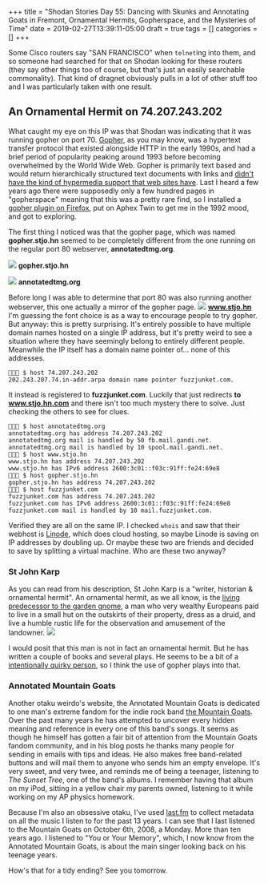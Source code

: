 +++
title = "Shodan Stories Day 55: Dancing with Skunks and Annotating Goats in Fremont, Ornamental Hermits, Gopherspace, and the Mysteries of Time"
date = 2019-02-27T13:39:11-05:00
draft = true
tags = []
categories = []
+++


Some Cisco routers say "SAN FRANCISCO" when `telnet`ing into them, and so someone had searched for that on Shodan looking for these routers (they say other things too of course, but that's just an easily searchable commonality). That kind of dragnet obviously pulls in a lot of other stuff too and I was particularly taken with one result.

## An Ornamental Hermit on 74.207.243.202
What caught my eye on this IP was that Shodan was indicating that it was running gopher on port 70. [Gopher](https://en.wikipedia.org/wiki/Gopher_(protocol)), as you may know, was a hypertext transfer protocol that existed alongside HTTP in the early 1990s, and had a brief period of popularity peaking around 1993 before becoming overwhelmed by the World Wide Web. Gopher is primarily text based and would return hierarchically structured text documents with links and [didn't have the kind of hypermedia support that web sites have](https://motherboard.vice.com/en_us/article/9kwek8/long-live-gopher-the-techies-keeping-the-text-driven-internet-alive). Last I heard a few years ago there were supposedly only a few hundred pages in "gopherspace" meaning that this was a pretty rare find, so I installed a [gopher plugin on Firefox](https://addons.mozilla.org/en-US/firefox/addon/overbitewx/), put on Aphex Twin to get me in the 1992 mood, and got to exploring.

The first thing I noticed was that the gopher page, which was named __gopher.stjo.hn__ seemed to be completely different from the one running on the regular port 80 webserver, __annotatedtmg.org__.

![](/images/100Days/Day55/gopher.png)
__gopher.stjo.hn__

![](/images/100Days/Day55/mountaingoats.png)
__annotatedtmg.org__

Before long I was able to determine that port 80 was also running another webserver, this one actually a mirror of the gopher page.
![](/images/100Days/Day55/stjohn.png)
__www.stjo.hn__
I'm guessing the font choice is as a way to encourage people to try gopher. But anyway: this is pretty surprising. It's entirely possible to have multiple domain names hosted on a single IP address, but it's pretty weird to see a situation where they have seemingly belong to entirely different people. Meanwhile the IP itself has a domain name pointer of... none of this addresses.

```
👻🌵🔮 $ host 74.207.243.202
202.243.207.74.in-addr.arpa domain name pointer fuzzjunket.com.
```

It instead is registered to __fuzzjunket.com__. Luckily that just redirects __to www.stjo.hn.com__ and there isn't too much mystery there to solve. Just checking the others to see for clues.

```
👻🌵🔮 $ host annotatedtmg.org
annotatedtmg.org has address 74.207.243.202
annotatedtmg.org mail is handled by 50 fb.mail.gandi.net.
annotatedtmg.org mail is handled by 10 spool.mail.gandi.net.
👻🌵🔮 $ host www.stjo.hn                                        
www.stjo.hn has address 74.207.243.202
www.stjo.hn has IPv6 address 2600:3c01::f03c:91ff:fe24:69e8
👻🌵🔮 $ host gopher.stjo.hn
gopher.stjo.hn has address 74.207.243.202
👻🌵🔮 $ host fuzzjunket.com
fuzzjunket.com has address 74.207.243.202
fuzzjunket.com has IPv6 address 2600:3c01::f03c:91ff:fe24:69e8
fuzzjunket.com mail is handled by 10 mail.fuzzjunket.com.
```

Verified they are all on the same IP. I checked `whois` and saw that their webhost is [Linode](https://www.linode.com/), which does cloud hosting, so maybe Linode is saving on IP addresses by doubling up. Or maybe these two are friends and decided to save by splitting a virtual machine. Who are these two anyway?

### St John Karp
As you can read from his description, St John Karp is a "writer, historian & ornamental hermit". An ornamental hermit, as we all know, is the [living predecessor to the garden gnome](https://en.wikipedia.org/wiki/Garden_hermit), a man who very wealthy Europeans paid to live in a small hut on the outskirts of their property, dress as a druid, and live a humble rustic life for the observation and amusement of the landowner.
![](/images/100Days/Day55/gardenhermit.png)

I would posit that this man is not in fact an ornamental hermit. But he has written a couple of books and several plays. He seems to be a bit of a [intentionally quirky person](https://www.kirkusreviews.com/author/st-john-karp/), so I think the use of gopher plays into that.

### Annotated Mountain Goats
Another otaku weirdo's website, the Annotated Mountain Goats is dedicated to one man's extreme fandom for the indie rock band [the Mountain Goats](https://en.wikipedia.org/wiki/The_Mountain_Goats). Over the past many years he has attempted to uncover every hidden meaning and reference in every one of this band's songs. It seems as though he himself has gotten a fair bit of attention from the Mountain Goats fandom community, and in his blog posts he thanks many people for sending in emails with tips and ideas. He also makes free band-related buttons and will mail them to anyone who sends him an empty envelope. It's very sweet, and very twee, and reminds me of being a teenager, listening to _The Sunset Tree_, one of the band's albums. I remember having that album on my iPod, sitting in a yellow chair my parents owned, listening to it while working on my AP physics homework.

Because I'm also an obsessive otaku, I've used [last.fm](https://www.last.fm) to collect metadata on all the music I listen to for the past 13 years. I can see that I last listened to the Mountain Goats on October 6th, 2008, a Monday. More than ten years ago. I listened to "You or Your Memory", which, I now know from the Annotated Mountain Goats, is about the main singer looking back on his teenage years.

How's that for a tidy ending? See you tomorrow.
